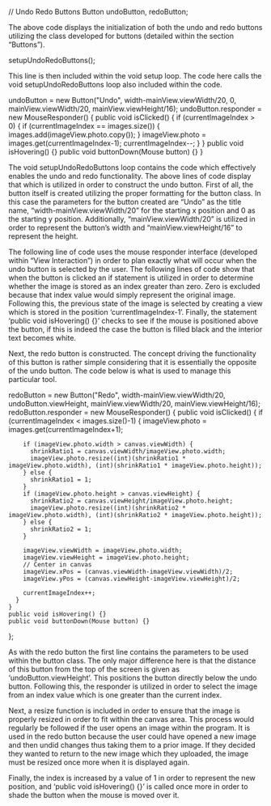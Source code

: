 // Undo Redo Buttons
Button undoButton, redoButton;

The above code displays the initialization of both the undo and redo buttons utilizing the class developed for buttons (detailed within the section “Buttons”). 

setupUndoRedoButtons();

This line is then included within the void setup loop. The code here calls the void setupUndoRedoButtons loop also included within the code. 

 undoButton = new Button("Undo", width-mainView.viewWidth/20, 0, mainView.viewWidth/20, mainView.viewHeight/16);
  undoButton.responder = new MouseResponder() {
    public void isClicked() {
      if (currentImageIndex > 0) {
        if (currentImageIndex == images.size()) {
          images.add(imageView.photo.copy());
        }
        imageView.photo = images.get(currentImageIndex-1);
        currentImageIndex--;
      }
    }
    public void isHovering() {}
    public void buttonDown(Mouse button) {}
  }

The void setupUndoRedoButtons loop contains the code which effectively enables the undo and redo functionality. The above lines of code display that which is utilized in order to construct the undo button. First of all, the button itself is created utilizing the proper formatting for the button class. In this case the parameters for the button created are “Undo” as the title name, “width-mainView.viewWidth/20” for the starting x position and 0 as the starting y position. Additionally, “mainView.viewWidth/20” is utilized in order to represent the button’s width and “mainView.viewHeight/16” to represent the height. 

The following line of code uses the mouse responder interface (developed within “View Interaction”) in order to plan exactly what will occur when the undo button is selected by the user. The following lines of code show that when the button is clicked an if statement is utilized in order to determine whether the image is stored as an index greater than zero. Zero is excluded because that index value would simply represent the original image. Following this, the previous state of the image is selected by creating a view which is stored in the position ‘currentImageIndex-1’. Finally, the statement ‘public void isHovering() {}’ checks to see if the mouse is positioned above the button, if this is indeed the case the button is filled black and the interior text becomes white. 

Next, the redo button is constructed. The concept driving the functionality of this button is rather simple considering that it is essentially the opposite of the undo button. The code below is what is used to manage this particular tool. 

  redoButton = new Button("Redo", width-mainView.viewWidth/20, undoButton.viewHeight, mainView.viewWidth/20, mainView.viewHeight/16);
  redoButton.responder = new MouseResponder() {
    public void isClicked() {
      if (currentImageIndex < images.size()-1) {
        imageView.photo = images.get(currentImageIndex+1);
        
        if (imageView.photo.width > canvas.viewWidth) {
          shrinkRatio1 = canvas.viewWidth/imageView.photo.width;
          imageView.photo.resize((int)(shrinkRatio1 * imageView.photo.width), (int)(shrinkRatio1 * imageView.photo.height));
        } else {
          shrinkRatio1 = 1;
        }
        if (imageView.photo.height > canvas.viewHeight) {
          shrinkRatio2 = canvas.viewHeight/imageView.photo.height;
          imageView.photo.resize((int)(shrinkRatio2 * imageView.photo.width), (int)(shrinkRatio2 * imageView.photo.height));
        } else {
          shrinkRatio2 = 1;
        }
        
        imageView.viewWidth = imageView.photo.width;
        imageView.viewHeight = imageView.photo.height;
        // Center in canvas
        imageView.xPos = (canvas.viewWidth-imageView.viewWidth)/2;
        imageView.yPos = (canvas.viewHeight-imageView.viewHeight)/2;
        
        currentImageIndex++;
      }
    }
    public void isHovering() {}
    public void buttonDown(Mouse button) {}
  };

As with the redo button the first line contains the parameters to be used within the button class. The only major difference here is that the distance of this button from the top of the screen is given as ‘undoButton.viewHeight’. This positions the button directly below the undo button. Following this, the responder is utilized in order to select the image from an index value which is one greater than the current index. 

Next, a resize function is included in order to ensure that the image is properly resized in order to fit within the canvas area. This process would regularly be followed if the user opens an image within the program. It is used in the redo button because the user could have opened a new image and then undid changes thus taking them to a prior image. If they decided they wanted to return to the new image which they uploaded, the image must be resized once more when it is displayed again. 

Finally, the index is increased by a value of 1 in order to represent the new position, and ‘public void isHovering() {}’ is called once more in order to shade the button when the mouse is moved over it.  
